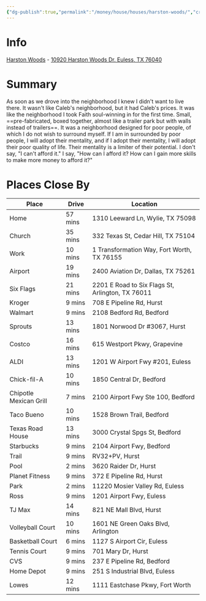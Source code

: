 ```yaml
---
{"dg-publish":true,"permalink":"/money/house/houses/harston-woods/","created":"Jun 14, 2023, 11:20 PM"}
---
```



# Info

[Harston Woods](https://harstonwoods.com/) - [10920 Harston Woods Dr. Euless, TX 76040](https://goo.gl/maps/pQxXyjrM1sYk66527)

# Summary

As soon as we drove into the neighborhood I knew I didn't want to live there. It wasn't like Caleb's neighborhood, but it had Caleb's prices. It was like the neighborhood I took Faith soul-winning in for the first time. Small, ==pre-fabricated, boxed together, almost like a trailer park but with walls instead of trailers==. It was a neighborhood designed for poor people, of which I do not wish to surround myself. If I am in surrounded by poor people, I will adopt their mentality, and if I adopt their mentality, I will adopt their poor quality of life. Their mentality is a limiter of their potential. I don't say, "I can't afford it." I say, "How can I afford it? How can I gain more skills to make more money to afford it?"

# Places Close By

| Place                  | Drive   | Location                                         |
| ---------------------- | ------- | ------------------------------------------------ |
| Home                   | 57 mins | 1310 Leeward Ln, Wylie, TX 75098                 |
| Church                 | 35 mins | 332 Texas St, Cedar Hill, TX 75104               |
| Work                   | 10 mins | 1 Transformation Way, Fort Worth, TX 76155       |
| Airport                | 19 mins | 2400 Aviation Dr, Dallas, TX 75261               |
| Six Flags              | 21 mins | 2201 E Road to Six Flags St, Arlington, TX 76011 |
| Kroger                 | 9 mins  | 708 E Pipeline Rd, Hurst                         |
| Walmart                | 9 mins  | 2108 Bedford Rd, Bedford                         |
| Sprouts                | 13 mins | 1801 Norwood Dr #3067, Hurst                     |
| Costco                 | 16 mins | 615 Westport Pkwy, Grapevine                     |
| ALDI                   | 13 mins | 1201 W Airport Fwy #201, Euless                  |
| Chick-fil-A            | 10 mins | 1850 Central Dr, Bedford                         |
| Chipotle Mexican Grill | 7 mins  | 2100 Airport Fwy Ste 100, Bedford                |
| Taco Bueno             | 10 mins | 1528 Brown Trail, Bedford                        |
| Texas Road House       | 13 mins | 3000 Crystal Spgs St, Bedford                    |
| Starbucks              | 9 mins  | 2104 Airport Fwy, Bedford                        |
| Trail                  | 9 mins  | RV32+PV, Hurst                                   |
| Pool                   | 2 mins  | 3620 Raider Dr, Hurst                            |
| Planet Fitness         | 9 mins  | 372 E Pipeline Rd, Hurst                         |
| Park                   | 2 mins  | 11220 Mosier Valley Rd, Euless                   |
| Ross                   | 9 mins  | 1201 Airport Fwy, Euless                         |
| TJ Max                 | 14 mins | 821 NE Mall Blvd, Hurst                          |
| Volleyball Court       | 10 mins | 1601 NE Green Oaks Blvd, Arlington               |
| Basketball Court       | 6 mins  | 1127 S Airport Cir, Euless                       |
| Tennis Court           | 9 mins  | 701 Mary Dr, Hurst                               |
| CVS                    | 9 mins  | 237 E Pipeline Rd, Bedford                       |
| Home Depot             | 9 mins  | 251 S Industrial Blvd, Euless                    |
| Lowes                  | 12 mins | 1111 Eastchase Pkwy, Fort Worth                  |
